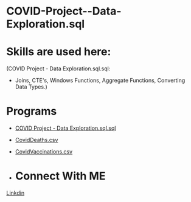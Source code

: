 # COVID-Project--Data-Exploration.sql


# Skills are used here:
(COVID Project - Data Exploration.sql.sql:
- Joins, CTE's, Windows Functions, Aggregate Functions, Converting Data Types.)

# Programs
- [COVID Project - Data Exploration.sql.sql](https://github.com/mahedei/Portfolio-Projects/blob/main/COVID%20Project%20-%20Data%20Exploration.sql.sql)
- [CovidDeaths.csv](https://github.com/mahedei/Portfolio-Projects/blob/main/CovidDeaths.csv)
- [CovidVaccinations.csv](https://github.com/mahedei/Portfolio-Projects/blob/main/CovidVaccinations.csv)

- # Connect With ME
[Linkdin](https://www.linkedin.com/in/mahedi-hasan-391793204/)
